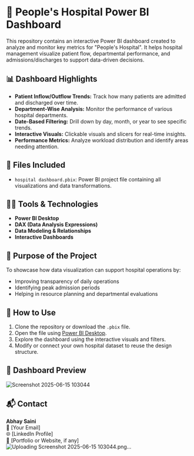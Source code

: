# 🏥 People's Hospital Power BI Dashboard

This repository contains an interactive Power BI dashboard created to analyze and monitor key metrics for "People's Hospital". It helps hospital management visualize patient flow, departmental performance, and admissions/discharges to support data-driven decisions.

## 📊 Dashboard Highlights

- **Patient Inflow/Outflow Trends:** Track how many patients are admitted and discharged over time.
- **Department-Wise Analysis:** Monitor the performance of various hospital departments.
- **Date-Based Filtering:** Drill down by day, month, or year to see specific trends.
- **Interactive Visuals:** Clickable visuals and slicers for real-time insights.
- **Performance Metrics:** Analyze workload distribution and identify areas needing attention.

## 📁 Files Included

- `hospital dashboard.pbix`: Power BI project file containing all visualizations and data transformations.

## 🧑‍💻 Tools & Technologies

- **Power BI Desktop**
- **DAX (Data Analysis Expressions)**
- **Data Modeling & Relationships**
- **Interactive Dashboards**

## 🎯 Purpose of the Project

To showcase how data visualization can support hospital operations by:
- Improving transparency of daily operations
- Identifying peak admission periods
- Helping in resource planning and departmental evaluations

## 🚀 How to Use

1. Clone the repository or download the `.pbix` file.
2. Open the file using [Power BI Desktop](https://powerbi.microsoft.com/desktop/).
3. Explore the dashboard using the interactive visuals and filters.
4. Modify or connect your own hospital dataset to reuse the design structure.

## 📸 Dashboard Preview

![Screenshot 2025-06-15 103044](https://github.com/user-attachments/assets/1ad0fce3-0715-48c1-94e6-4843b8306740)

## 📬 Contact

**Abhay Saini**  
📧 [Your Email]  
🌐 [LinkedIn Profile]  
🔗 [Portfolio or Website, if any]![Uploading Screenshot 2025-06-15 103044.png…]()

